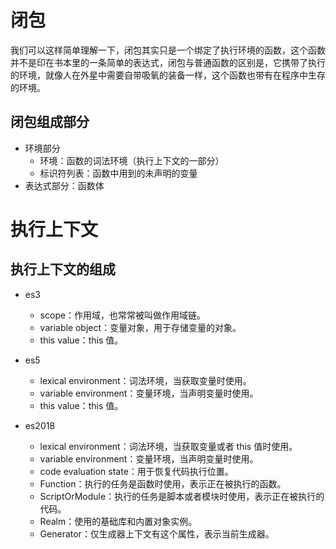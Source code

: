 

# 闭包
我们可以这样简单理解一下，闭包其实只是一个绑定了执行环境的函数，这个函数并不是印在书本里的一条简单的表达式，闭包与普通函数的区别是，它携带了执行的环境，就像人在外星中需要自带吸氧的装备一样，这个函数也带有在程序中生存的环境。

## 闭包组成部分

- 环境部分
  - 环境：函数的词法环境（执行上下文的一部分）
  - 标识符列表：函数中用到的未声明的变量
- 表达式部分：函数体

# 执行上下文

## 执行上下文的组成

- es3
  - scope：作用域，也常常被叫做作用域链。
  - variable object：变量对象，用于存储变量的对象。
  - this value：this 值。
- es5
  - lexical environment：词法环境，当获取变量时使用。
  - variable environment：变量环境，当声明变量时使用。
  - this value：this 值。
- es2018

  - lexical environment：词法环境，当获取变量或者 this 值时使用。
  - variable environment：变量环境，当声明变量时使用。
  - code evaluation state：用于恢复代码执行位置。
  - Function：执行的任务是函数时使用，表示正在被执行的函数。
  - ScriptOrModule：执行的任务是脚本或者模块时使用，表示正在被执行的代码。
  - Realm：使用的基础库和内置对象实例。
  - Generator：仅生成器上下文有这个属性，表示当前生成器。









